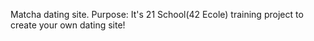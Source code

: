 Matcha dating site.
Purpose:
It's 21 School(42 Ecole) training project to create your own dating site!

